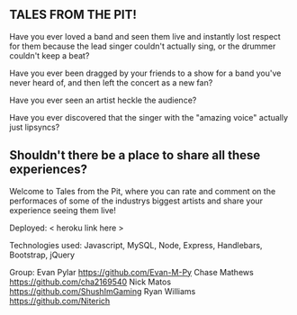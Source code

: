 TALES FROM THE PIT!
------
Have you ever loved a band and seen them live and instantly lost respect for them because the lead singer couldn't actually sing, or the drummer couldn't keep a beat?

Have you ever been dragged by your friends to a show for a band you've never heard of, and then left the concert as a new fan?

Have you ever seen an artist heckle the audience?

Have you ever discovered that the singer with the "amazing voice" actually just lipsyncs?

Shouldn't there be a place to share all these experiences?
------
Welcome to Tales from the Pit, where you can rate and comment on the performaces of some of the industrys biggest artists and share your experience seeing them live!

Deployed: < heroku link here >

Technologies used: Javascript, MySQL, Node, Express, Handlebars, Bootstrap, jQuery

Group:  Evan Pylar https://github.com/Evan-M-Py
        Chase Mathews https://github.com/cha2169540
        Nick Matos https://github.com/ShushImGaming
        Ryan Williams https://github.com/Niterich
